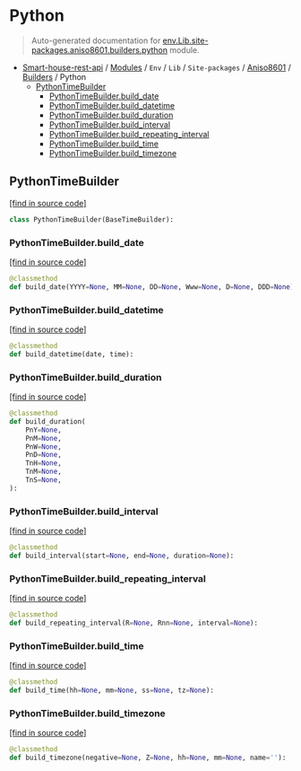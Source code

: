 # Python

> Auto-generated documentation for [env.Lib.site-packages.aniso8601.builders.python](..\..\..\..\..\..\env\Lib\site-packages\aniso8601\builders\python.py) module.

- [Smart-house-rest-api](..\..\..\..\..\README.md#description) / [Modules](..\..\..\..\..\MODULES.md#smart-house-rest-api-modules) / `Env` / `Lib` / `Site-packages` / [Aniso8601](..\index.md#aniso8601) / [Builders](index.md#builders) / Python
    - [PythonTimeBuilder](#pythontimebuilder)
        - [PythonTimeBuilder.build_date](#pythontimebuilderbuild_date)
        - [PythonTimeBuilder.build_datetime](#pythontimebuilderbuild_datetime)
        - [PythonTimeBuilder.build_duration](#pythontimebuilderbuild_duration)
        - [PythonTimeBuilder.build_interval](#pythontimebuilderbuild_interval)
        - [PythonTimeBuilder.build_repeating_interval](#pythontimebuilderbuild_repeating_interval)
        - [PythonTimeBuilder.build_time](#pythontimebuilderbuild_time)
        - [PythonTimeBuilder.build_timezone](#pythontimebuilderbuild_timezone)

## PythonTimeBuilder

[[find in source code]](..\..\..\..\..\..\env\Lib\site-packages\aniso8601\builders\python.py#L29)

```python
class PythonTimeBuilder(BaseTimeBuilder):
```

### PythonTimeBuilder.build_date

[[find in source code]](..\..\..\..\..\..\env\Lib\site-packages\aniso8601\builders\python.py#L30)

```python
@classmethod
def build_date(YYYY=None, MM=None, DD=None, Www=None, D=None, DDD=None):
```

### PythonTimeBuilder.build_datetime

[[find in source code]](..\..\..\..\..\..\env\Lib\site-packages\aniso8601\builders\python.py#L173)

```python
@classmethod
def build_datetime(date, time):
```

### PythonTimeBuilder.build_duration

[[find in source code]](..\..\..\..\..\..\env\Lib\site-packages\aniso8601\builders\python.py#L178)

```python
@classmethod
def build_duration(
    PnY=None,
    PnM=None,
    PnW=None,
    PnD=None,
    TnH=None,
    TnM=None,
    TnS=None,
):
```

### PythonTimeBuilder.build_interval

[[find in source code]](..\..\..\..\..\..\env\Lib\site-packages\aniso8601\builders\python.py#L258)

```python
@classmethod
def build_interval(start=None, end=None, duration=None):
```

### PythonTimeBuilder.build_repeating_interval

[[find in source code]](..\..\..\..\..\..\env\Lib\site-packages\aniso8601\builders\python.py#L302)

```python
@classmethod
def build_repeating_interval(R=None, Rnn=None, interval=None):
```

### PythonTimeBuilder.build_time

[[find in source code]](..\..\..\..\..\..\env\Lib\site-packages\aniso8601\builders\python.py#L96)

```python
@classmethod
def build_time(hh=None, mm=None, ss=None, tz=None):
```

### PythonTimeBuilder.build_timezone

[[find in source code]](..\..\..\..\..\..\env\Lib\site-packages\aniso8601\builders\python.py#L334)

```python
@classmethod
def build_timezone(negative=None, Z=None, hh=None, mm=None, name=''):
```
